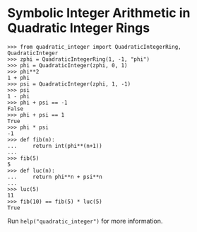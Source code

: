 # Symbolic Integer Arithmetic in Quadratic Integer Rings

```
>>> from quadratic_integer import QuadraticIntegerRing, QuadraticInteger
>>> zphi = QuadraticIntegerRing(1, -1, "phi")
>>> phi = QuadraticInteger(zphi, 0, 1)
>>> phi**2
1 + phi
>>> psi = QuadraticInteger(zphi, 1, -1)
>>> psi
1 - phi
>>> phi + psi == -1
False
>>> phi + psi == 1
True
>>> phi * psi
-1
>>> def fib(n):
...     return int(phi**(n+1))
...
>>> fib(5)
5
>>> def luc(n):
...     return phi**n + psi**n
...
>>> luc(5)
11
>>> fib(10) == fib(5) * luc(5)
True
```

Run `help("quadratic_integer")` for more information.
